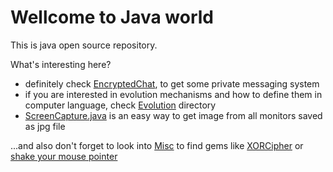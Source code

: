 # Wellcome to Java world

This is java open source repository.

What's interesting here?
- definitely check [EncryptedChat](EncryptedChat/src/main/java/it/justDo/chat/), to get some private messaging system
- if you are interested in evolution mechanisms and how to define them in computer language, check [Evolution](Evolution/src/main/java/it/justDo/evolution/) directory
- [ScreenCapture.java](ScreenCapture/ScreenCapture.java) is an easy way to get image from all monitors saved as jpg file 

...and also don't forget to look into [Misc](Misc) to find gems like [XORCipher](Misc/XORCipher.java) or [shake your mouse pointer](Misc/AutoIt.java)
